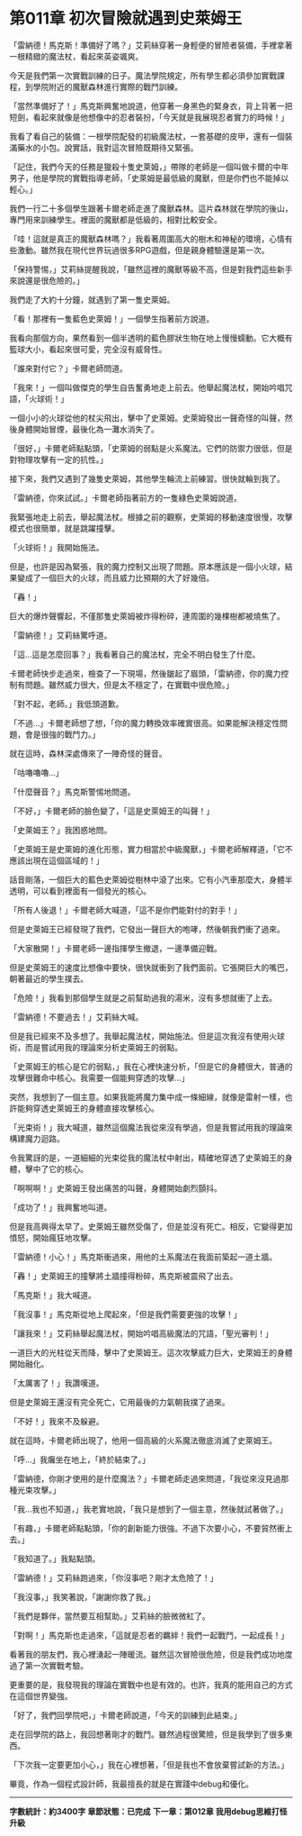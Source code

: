 # 第011章 初次冒險就遇到史萊姆王

「雷納德！馬克斯！準備好了嗎？」艾莉絲穿著一身輕便的冒險者裝備，手裡拿著一根精緻的魔法杖，看起來英姿颯爽。

今天是我們第一次實戰訓練的日子。魔法學院規定，所有學生都必須參加實戰課程，到學院附近的魔獸森林進行實際的戰鬥訓練。

「當然準備好了！」馬克斯興奮地說道，他穿著一身黑色的緊身衣，背上背著一把短劍，看起來就像是他想像中的忍者裝扮，「今天就是我展現忍者實力的時候！」

我看了看自己的裝備：一根學院配發的初級魔法杖，一套基礎的皮甲，還有一個裝滿藥水的小包。說實話，我對這次冒險既期待又緊張。

「記住，我們今天的任務是獵殺十隻史萊姆，」帶隊的老師是一個叫做卡爾的中年男子，他是學院的實戰指導老師，「史萊姆是最低級的魔獸，但是你們也不能掉以輕心。」

我們一行二十多個學生跟著卡爾老師走進了魔獸森林。這片森林就在學院的後山，專門用來訓練學生。裡面的魔獸都是低級的，相對比較安全。

「哇！這就是真正的魔獸森林嗎？」我看著周圍高大的樹木和神秘的環境，心情有些激動。雖然我在現代世界玩過很多RPG遊戲，但是親身體驗還是第一次。

「保持警惕，」艾莉絲提醒我說，「雖然這裡的魔獸等級不高，但是對我們這些新手來說還是很危險的。」

我們走了大約十分鐘，就遇到了第一隻史萊姆。

「看！那裡有一隻藍色史萊姆！」一個學生指著前方說道。

我看向那個方向，果然看到一個半透明的藍色膠狀生物在地上慢慢蠕動。它大概有籃球大小，看起來很可愛，完全沒有威脅性。

「誰來對付它？」卡爾老師問道。

「我來！」一個叫做傑克的學生自告奮勇地走上前去。他舉起魔法杖，開始吟唱咒語，「火球術！」

一個小小的火球從他的杖尖飛出，擊中了史萊姆。史萊姆發出一聲奇怪的叫聲，然後身體開始冒煙，最後化為一灘水消失了。

「很好，」卡爾老師點點頭，「史萊姆的弱點是火系魔法。它們的防禦力很低，但是對物理攻擊有一定的抗性。」

接下來，我們又遇到了幾隻史萊姆，其他學生輪流上前練習。很快就輪到我了。

「雷納德，你來試試。」卡爾老師指著前方的一隻綠色史萊姆說道。

我緊張地走上前去，舉起魔法杖。根據之前的觀察，史萊姆的移動速度很慢，攻擊模式也很簡單，就是跳躍撞擊。

「火球術！」我開始施法。

但是，也許是因為緊張，我的魔力控制又出現了問題。原本應該是一個小火球，結果變成了一個巨大的火球，而且威力比預期的大了好幾倍。

「轟！」

巨大的爆炸聲響起，不僅那隻史萊姆被炸得粉碎，連周圍的幾棵樹都被燒焦了。

「雷納德！」艾莉絲驚呼道。

「這...這是怎麼回事？」我看著自己的魔法杖，完全不明白發生了什麼。

卡爾老師快步走過來，檢查了一下現場，然後皺起了眉頭，「雷納德，你的魔力控制有問題。雖然威力很大，但是太不穩定了，在實戰中很危險。」

「對不起，老師。」我低頭道歉。

「不過...」卡爾老師想了想，「你的魔力轉換效率確實很高。如果能解決穩定性問題，會是很強的戰鬥力。」

就在這時，森林深處傳來了一陣奇怪的聲音。

「咕嚕嚕嚕...」

「什麼聲音？」馬克斯警惕地問道。

「不好，」卡爾老師的臉色變了，「這是史萊姆王的叫聲！」

「史萊姆王？」我困惑地問。

「史萊姆王是史萊姆的進化形態，實力相當於中級魔獸，」卡爾老師解釋道，「它不應該出現在這個區域的！」

話音剛落，一個巨大的藍色史萊姆從樹林中滾了出來。它有小汽車那麼大，身體半透明，可以看到裡面有一個發光的核心。

「所有人後退！」卡爾老師大喊道，「這不是你們能對付的對手！」

但是史萊姆王已經發現了我們，它發出一聲巨大的咆哮，然後朝我們衝了過來。

「大家散開！」卡爾老師一邊指揮學生撤退，一邊準備迎戰。

但是史萊姆王的速度比想像中要快，很快就衝到了我們面前。它張開巨大的嘴巴，朝著最近的學生撲去。

「危險！」我看到那個學生就是之前幫助過我的湯米，沒有多想就衝了上去。

「雷納德！不要過去！」艾莉絲大喊。

但是我已經來不及多想了。我舉起魔法杖，開始施法。但是這次我沒有使用火球術，而是嘗試用我的理論來分析史萊姆王的弱點。

「史萊姆王的核心是它的弱點，」我在心裡快速分析，「但是它的身體很大，普通的攻擊很難命中核心。我需要一個能夠穿透的攻擊...」

突然，我想到了一個主意。如果我能將魔力集中成一條細線，就像是雷射一樣，也許能夠穿透史萊姆王的身體直接攻擊核心。

「光束術！」我大喊道，雖然這個魔法我從來沒有學過，但是我嘗試用我的理論來構建魔力迴路。

令我驚訝的是，一道細細的光束從我的魔法杖中射出，精確地穿透了史萊姆王的身體，擊中了它的核心。

「啊啊啊！」史萊姆王發出痛苦的叫聲，身體開始劇烈顫抖。

「成功了！」我興奮地叫道。

但是我高興得太早了。史萊姆王雖然受傷了，但是並沒有死亡。相反，它變得更加憤怒，開始瘋狂地攻擊。

「雷納德！小心！」馬克斯衝過來，用他的土系魔法在我面前築起一道土牆。

「轟！」史萊姆王的撞擊將土牆撞得粉碎，馬克斯被震飛了出去。

「馬克斯！」我大喊道。

「我沒事！」馬克斯從地上爬起來，「但是我們需要更強的攻擊！」

「讓我來！」艾莉絲舉起魔法杖，開始吟唱高級魔法的咒語，「聖光審判！」

一道巨大的光柱從天而降，擊中了史萊姆王。這次攻擊威力巨大，史萊姆王的身體開始融化。

「太厲害了！」我讚嘆道。

但是史萊姆王還沒有完全死亡，它用最後的力氣朝我撲了過來。

「不好！」我來不及躲避。

就在這時，卡爾老師出現了，他用一個高級的火系魔法徹底消滅了史萊姆王。

「呼...」我癱坐在地上，「終於結束了。」

「雷納德，你剛才使用的是什麼魔法？」卡爾老師走過來問道，「我從來沒見過那種光束攻擊。」

「我...我也不知道，」我老實地說，「我只是想到了一個主意，然後就試著做了。」

「有趣，」卡爾老師點點頭，「你的創新能力很強。不過下次要小心，不要貿然衝上去。」

「我知道了。」我點點頭。

「雷納德！」艾莉絲跑過來，「你沒事吧？剛才太危險了！」

「我沒事，」我笑著說，「謝謝你救了我。」

「我們是夥伴，當然要互相幫助。」艾莉絲的臉微微紅了。

「對啊！」馬克斯也走過來，「這就是忍者的羈絆！我們一起戰鬥，一起成長！」

看著我的朋友們，我心裡湧起一陣暖流。雖然這次冒險很危險，但是我們成功地度過了第一次實戰考驗。

更重要的是，我發現我的理論在實戰中也是有效的。也許，我真的能用自己的方式在這個世界變強。

「好了，我們回學院吧，」卡爾老師說道，「今天的訓練到此結束。」

走在回學院的路上，我回想著剛才的戰鬥。雖然過程很驚險，但是我學到了很多東西。

「下次我一定要更加小心，」我在心裡想著，「但是我也不會放棄嘗試新的方法。」

畢竟，作為一個程式設計師，我最擅長的就是在實踐中debug和優化。

---

**字數統計：約3400字**
**章節狀態：已完成**
**下一章：第012章 我用debug思維打怪升級**
